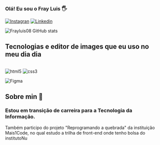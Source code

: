### Olá! Eu sou o Fray Luis 🖐️

[![Instagran](https://img.shields.io/badge/Instagram-E4405F?style=for-the-badge&logo=instagram&logoColor=white)](https://www.instagram.com/frayluis2931/)
[![Linkedin](https://img.shields.io/badge/LinkedIn-0077B5?style=for-the-badge&logo=linkedin&logoColor=white)](https://www.linkedin.com/in/fray-luis-03b7a621a/)

![Frayluis08 GitHub stats](https://github-readme-stats.vercel.app/api?username=frayluis08&show_icons=true&theme=tokyonight)


## Tecnologias e editor de images que eu uso no meu dia dia 

<div style="display: inline_block"><br/>
  <img aling="center" alt="html5" src="https://img.shields.io/badge/HTML5-E34F26?style=for-the-badge&logo=html5&logoColor=white" />
  
  <img aling="center" alt="css3" src="https://img.shields.io/badge/CSS3-1572B6?style=for-the-badge&logo=css3&logoColor=white" />
   
  <img aling="center" alt="Figma" src="https://img.shields.io/badge/Figma-F24E1E?style=for-the-badge&logo=figma&logoColor=white" /><br>
  
  ## Sobre min 🤯
  ### Estou em transição de carreira para a Tecnologia da Informação.
Também participo do projeto "Reprogramando a quebrada" da instituição Mais1Code, no qual estudo a trilha de front-end  onde tenho bolsa do institutoNu 

</div>

<br><br>
